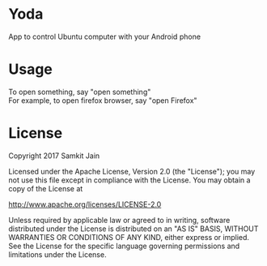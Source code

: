 # Yoda

App to control Ubuntu computer with your Android phone

# Usage

To open something, say "open something"<br />
For example, to open firefox browser, say "open Firefox"

# License

Copyright 2017 Samkit Jain

Licensed under the Apache License, Version 2.0 (the "License");
you may not use this file except in compliance with the License.
You may obtain a copy of the License at

   http://www.apache.org/licenses/LICENSE-2.0

Unless required by applicable law or agreed to in writing, software
distributed under the License is distributed on an "AS IS" BASIS,
WITHOUT WARRANTIES OR CONDITIONS OF ANY KIND, either express or implied.
See the License for the specific language governing permissions and
limitations under the License.
